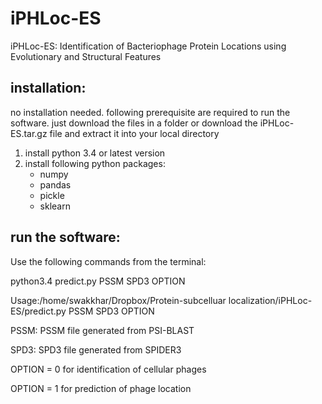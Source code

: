 # iPHLoc-ES

iPHLoc-ES: Identification of Bacteriophage Protein Locations using Evolutionary and Structural Features

## installation:

no installation needed. following prerequisite are required to run the software. just download the files in a folder or download the iPHLoc-ES.tar.gz file and extract it into your local directory 

1. install python 3.4 or latest version
2. install following python packages:
	- numpy
	- pandas
	- pickle
	- sklearn

## run the software:

Use the following commands from the terminal:

python3.4 predict.py PSSM SPD3 OPTION


Usage:/home/swakkhar/Dropbox/Protein-subcelluar localization/iPHLoc-ES/predict.py PSSM SPD3 OPTION

PSSM: PSSM file generated from PSI-BLAST

SPD3: SPD3 file generated from SPIDER3

OPTION = 0 for identification of cellular phages

OPTION = 1 for prediction of phage location

